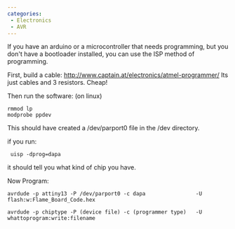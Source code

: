 ```yaml
---
categories:
 - Electronics
 - AVR
---
```

If you have an arduino or a <AVR> microcontroller that needs
programming, but you don't have a bootloader installed, you can use the
ISP method of programming.

First, build a cable:
<http://www.captain.at/electronics/atmel-programmer/> Its just cables
and 3 resistors. Cheap!

Then run the software: (on linux)

    rmmod lp
    modprobe ppdev

This should have created a /dev/parport0 file in the /dev directory.

if you run:

     uisp -dprog=dapa

it should tell you what kind of chip you have.

Now Program:

    avrdude -p attiny13 -P /dev/parport0 -c dapa                -U flash:w:Flame_Board_Code.hex

    avrdude -p chiptype -P (device file) -c (programmer type)   -U whattoprogram:write:filename


